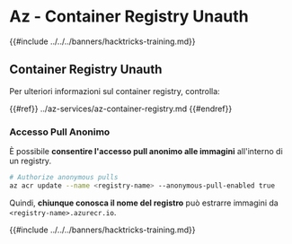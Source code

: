 # Az - Container Registry Unauth

{{#include ../../../banners/hacktricks-training.md}}

## Container Registry Unauth

Per ulteriori informazioni sul container registry, controlla:

{{#ref}}
../az-services/az-container-registry.md
{{#endref}}

### Accesso Pull Anonimo

È possibile **consentire l'accesso pull anonimo alle immagini** all'interno di un registry.
```bash
# Authorize anonymous pulls
az acr update --name <registry-name> --anonymous-pull-enabled true
```
Quindi, **chiunque conosca il nome del registro** può estrarre immagini da `<registry-name>.azurecr.io`.

{{#include ../../../banners/hacktricks-training.md}}

